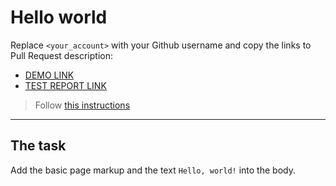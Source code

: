 # Hello world
Replace `<your_account>` with your Github username and copy the links to Pull Request description:
- [DEMO LINK](https://divineretribution1.github.io/layout_hello-world/)
- [TEST REPORT LINK](https://divineretribution1.github.io/layout_hello-world/report/html_report/)

> Follow [this instructions](https://mate-academy.github.io/layout_task-guideline/#how-to-solve-the-layout-tasks-on-github)
___

## The task 
Add the basic page markup and the text `Hello, world!` into the body.
